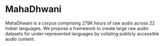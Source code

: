 # MahaDhwani
MahaDhwani is a corpus comprising 279K hours of raw audio across 22 Indian languages. We propose a framework to create large raw audio datasets for under-represented languages by collating publicly accessible audio content.
